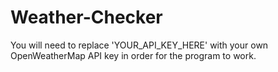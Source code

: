 # Weather-Checker

You will need to replace 'YOUR_API_KEY_HERE' with your own OpenWeatherMap API key in order for the program to work.
